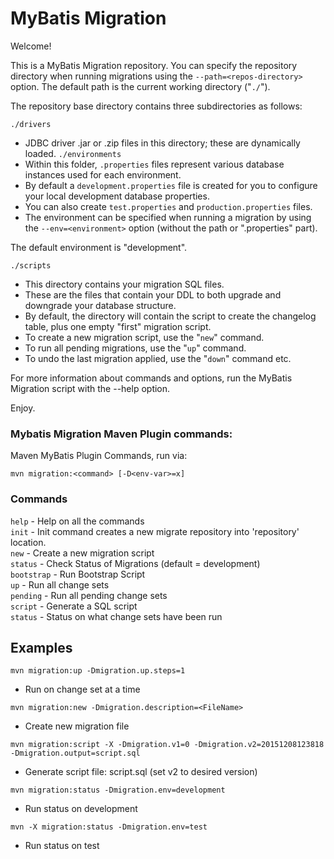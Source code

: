 # MyBatis Migration

Welcome!

This is a MyBatis Migration repository. You can specify the repository directory when running migrations using the `--path=<repos-directory>` option. The default path is the current working directory ("`./`").    

The repository base directory contains three subdirectories as follows:

`./drivers`
 * JDBC driver .jar or .zip files in this directory; these are dynamically loaded. 
`./environments` 
 * Within this folder, `.properties` files represent various database instances used for each environment. 
 * By default a `development.properties` file is created for you to configure your local development database properties. 
 * You can also create `test.properties` and `production.properties` files. 
 * The environment can be specified when running a migration by using the `--env=<environment>` option (without the path or ".properties" part).

The default environment is "development".

`./scripts`

 * This directory contains your migration SQL files. 
 * These are the files that contain your DDL to both upgrade and downgrade your database structure. 
 * By default, the directory will contain the script to create the changelog table, plus one empty "first" migration script. 
 * To create a new migration script, use the "`new`" command. 
 * To run all pending migrations, use the "`up`" command. 
 * To undo the last migration applied, use the "`down`" command etc.

For more information about commands and options, run the MyBatis Migration script with the --help option.

Enjoy.


### Mybatis Migration Maven Plugin commands:

Maven MyBatis Plugin Commands, run via:
```
mvn migration:<command> [-D<env-var>=x]
```

### Commands 

`help` - Help on all the commands    
`init` - Init command creates a new migrate repository into 'repository' location.     
`new` -  Create a new migration script     
`status` - Check Status of Migrations (default = development)           
`bootstrap` - Run Bootstrap Script     
`up` - Run all change sets    
`pending` - Run all pending change sets    
`script` - Generate a SQL script    
`status` - Status on what change sets have been run    

## Examples

`mvn migration:up -Dmigration.up.steps=1` 
* Run on change set at a time    

`mvn migration:new -Dmigration.description=<FileName>` 
* Create new migration file    

`mvn migration:script -X -Dmigration.v1=0 -Dmigration.v2=20151208123818 -Dmigration.output=script.sql` 
* Generate script file: script.sql (set v2 to desired version) 
   
`mvn migration:status -Dmigration.env=development`
* Run status on development

`mvn -X migration:status -Dmigration.env=test`
* Run status on test



